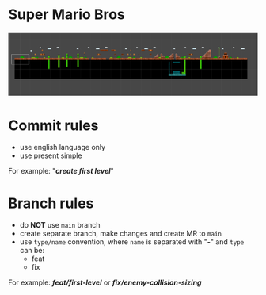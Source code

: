 # Super Mario Bros

![Mario level](mario-level.png)

# Commit rules

- use english language only
- use present simple
    
For example: "_**create first level**_"

# Branch rules

- do **NOT** use `main` branch
- create separate branch, make changes and create MR to `main`
- use `type/name` convention, where `name` is separated with "**-**" and `type` can be:
    - feat
    - fix

For example: **_feat/first-level_** or **_fix/enemy-collision-sizing_**